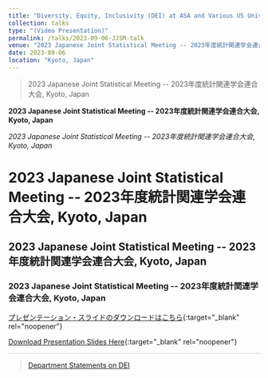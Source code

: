 ```yaml
---
title: "Diversity, Equity, Inclusivity (DEI) at ASA and Various US Universities"
collection: talks
type: "(Video Presentation)"
permalink: /talks/2023-09-06-JJSM-talk
venue: "2023 Japanese Joint Statistical Meeting -- 2023年度統計関連学会連合⼤会"
date: 2023-09-06
location: "Kyoto, Japan"
---
```


<style>
  hr {
    height: 2px;
    background-color: #E5E4E2;
    border: none;
  }

  .no-italics {
      font-style: normal;   
  }
</style>

> 2023 Japanese Joint Statistical Meeting -- 2023年度統計関連学会連合⼤会, Kyoto, Japan

<b>2023 Japanese Joint Statistical Meeting -- 2023年度統計関連学会連合⼤会, Kyoto, Japan</b>

<i>2023 Japanese Joint Statistical Meeting -- 2023年度統計関連学会連合⼤会, Kyoto, Japan</i>

<h1>2023 Japanese Joint Statistical Meeting -- 2023年度統計関連学会連合⼤会, Kyoto, Japan</h1>

<h2>2023 Japanese Joint Statistical Meeting -- 2023年度統計関連学会連合⼤会, Kyoto, Japan</h2>

<h3>2023 Japanese Joint Statistical Meeting -- 2023年度統計関連学会連合⼤会, Kyoto, Japan</h3>

[プレゼンテーション・スライドのダウンロードはこちら](https://www.dropbox.com/scl/fi/7ezpd197umby467qa5u03/2023_SEPT_JJSM_DEI_Doi.pdf?rlkey=jiebm212bhu64tgdj21wv066o&dl=0){:target="_blank" rel="noopener"}

[Download Presentation Slides Here](https://www.dropbox.com/scl/fi/7ezpd197umby467qa5u03/2023_SEPT_JJSM_DEI_Doi.pdf?rlkey=jiebm212bhu64tgdj21wv066o&dl=0){:target="_blank" rel="noopener"}

---

> [Department Statements on DEI](https://jimmydoi.github.io/SelectedPubs/DeptStatementsDEI)
